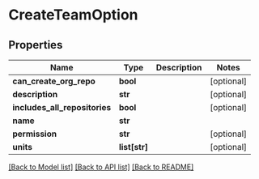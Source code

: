 # CreateTeamOption

## Properties
Name | Type | Description | Notes
------------ | ------------- | ------------- | -------------
**can_create_org_repo** | **bool** |  | [optional] 
**description** | **str** |  | [optional] 
**includes_all_repositories** | **bool** |  | [optional] 
**name** | **str** |  | 
**permission** | **str** |  | [optional] 
**units** | **list[str]** |  | [optional] 

[[Back to Model list]](../gitea/docs/README.md#documentation-for-models) [[Back to API list]](../gitea/docs/README.md#documentation-for-api-endpoints) [[Back to README]](../gitea/docs/README.md)


